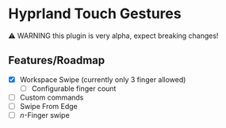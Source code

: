 # Hyprland Touch Gestures

⚠️ WARNING this plugin is very alpha, expect breaking changes!

## Features/Roadmap

- [x] Workspace Swipe (currently only 3 finger allowed)
  - [ ] Configurable finger count
- [ ] Custom commands
- [ ] Swipe From Edge
- [ ] _n_-Finger swipe
